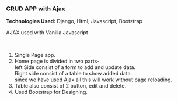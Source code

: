 <h3>CRUD APP with Ajax</h3>
<p><b>Technologies Used:</b> Django, Html, Javascript, Bootstrap<p>
<p>AJAX used with Vanilla Javascript</p><br>


1) Single Page app. <br>
2) Home page is divided in two parts- <br>
   left Side consist of a form to add and update data.<br>
   Right side consist of a table to show added data.<br>
   since we have used Ajax all this will work without page reloading.<br>
3) Table also consist of 2 button, edit and delete.<br>
4) Used Bootstrap for Designing.<br>

